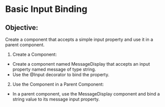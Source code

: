 # Basic Input Binding

## Objective:

Create a component that accepts a simple input property and use it in a parent component.

1. Create a Component:

- Create a component named MessageDisplay that accepts an input property named message of type string.
- Use the @Input decorator to bind the property.

2. Use the Component in a Parent Component:

- In a parent component, use the MessageDisplay component and bind a string value to its message input property.
